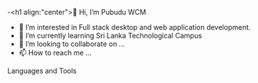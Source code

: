 -<h1 align:"center">👋 Hi, I’m Pubudu WCM </h1>
- 👀 I’m interested in Full stack desktop and web application development.
- 🌱 I’m currently learning Sri Lanka Technological Campus
- 💞️ I’m looking to collaborate on ...
- 📫 How to reach me ...


Languages and Tools

<!---
BioCode2000/BioCode2000 is a ✨ special ✨ repository because its `README.md` (this file) appears on your GitHub profile.
You can click the Preview link to take a look at your changes.
--->
